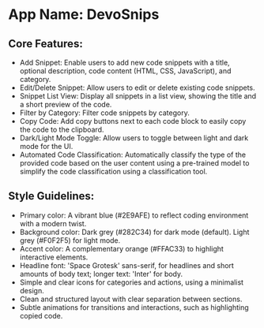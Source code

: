# **App Name**: DevoSnips
 
## Core Features:

- Add Snippet: Enable users to add new code snippets with a title, optional description, code content (HTML, CSS, JavaScript), and category.
- Edit/Delete Snippet: Allow users to edit or delete existing code snippets.
- Snippet List View: Display all snippets in a list view, showing the title and a short preview of the code.
- Filter by Category: Filter code snippets by category.
- Copy Code: Add copy buttons next to each code block to easily copy the code to the clipboard.
- Dark/Light Mode Toggle: Allow users to toggle between light and dark mode for the UI.
- Automated Code Classification: Automatically classify the type of the provided code based on the user content using a pre-trained model to simplify the code classification using a classification tool.

## Style Guidelines:

- Primary color: A vibrant blue (#2E9AFE) to reflect coding environment with a modern twist.
- Background color: Dark grey (#282C34) for dark mode (default). Light grey (#F0F2F5) for light mode.
- Accent color: A complementary orange (#FFAC33) to highlight interactive elements.
- Headline font: 'Space Grotesk' sans-serif, for headlines and short amounts of body text; longer text: 'Inter' for body.
- Simple and clear icons for categories and actions, using a minimalist design.
- Clean and structured layout with clear separation between sections.
- Subtle animations for transitions and interactions, such as highlighting copied code.